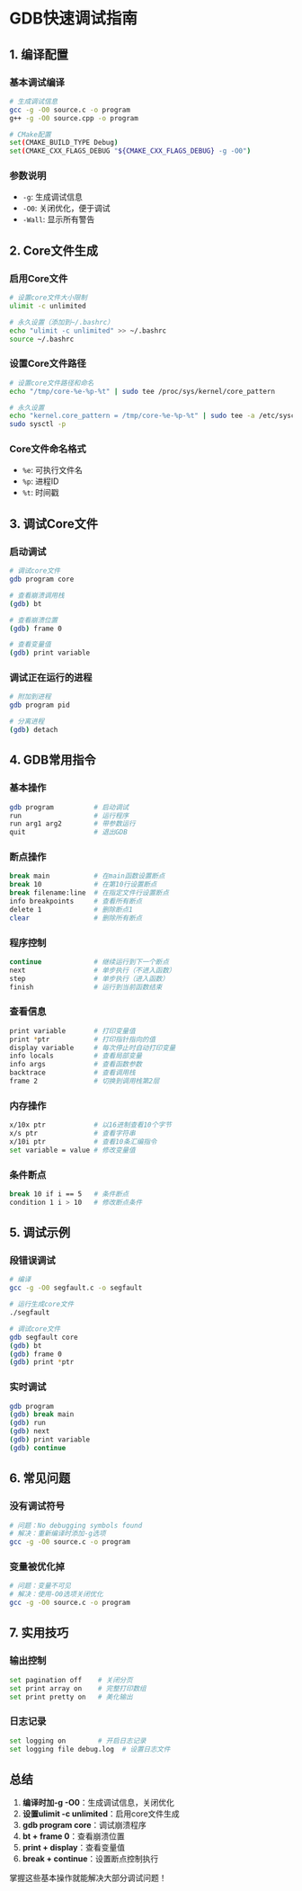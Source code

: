 # GDB快速调试指南

## 1. 编译配置

### 基本调试编译
```bash
# 生成调试信息
gcc -g -O0 source.c -o program
g++ -g -O0 source.cpp -o program

# CMake配置
set(CMAKE_BUILD_TYPE Debug)
set(CMAKE_CXX_FLAGS_DEBUG "${CMAKE_CXX_FLAGS_DEBUG} -g -O0")
```

### 参数说明
- `-g`: 生成调试信息
- `-O0`: 关闭优化，便于调试
- `-Wall`: 显示所有警告

## 2. Core文件生成

### 启用Core文件
```bash
# 设置core文件大小限制
ulimit -c unlimited

# 永久设置（添加到~/.bashrc）
echo "ulimit -c unlimited" >> ~/.bashrc
source ~/.bashrc
```

### 设置Core文件路径
```bash
# 设置core文件路径和命名
echo "/tmp/core-%e-%p-%t" | sudo tee /proc/sys/kernel/core_pattern

# 永久设置
echo "kernel.core_pattern = /tmp/core-%e-%p-%t" | sudo tee -a /etc/sysctl.conf
sudo sysctl -p
```

### Core文件命名格式
- `%e`: 可执行文件名
- `%p`: 进程ID
- `%t`: 时间戳

## 3. 调试Core文件

### 启动调试
```bash
# 调试core文件
gdb program core

# 查看崩溃调用栈
(gdb) bt

# 查看崩溃位置
(gdb) frame 0

# 查看变量值
(gdb) print variable
```

### 调试正在运行的进程
```bash
# 附加到进程
gdb program pid

# 分离进程
(gdb) detach
```

## 4. GDB常用指令

### 基本操作
```bash
gdb program          # 启动调试
run                  # 运行程序
run arg1 arg2        # 带参数运行
quit                 # 退出GDB
```

### 断点操作
```bash
break main           # 在main函数设置断点
break 10             # 在第10行设置断点
break filename:line  # 在指定文件行设置断点
info breakpoints     # 查看所有断点
delete 1             # 删除断点1
clear                # 删除所有断点
```

### 程序控制
```bash
continue             # 继续运行到下一个断点
next                 # 单步执行（不进入函数）
step                 # 单步执行（进入函数）
finish               # 运行到当前函数结束
```

### 查看信息
```bash
print variable       # 打印变量值
print *ptr           # 打印指针指向的值
display variable     # 每次停止时自动打印变量
info locals          # 查看局部变量
info args            # 查看函数参数
backtrace            # 查看调用栈
frame 2              # 切换到调用栈第2层
```

### 内存操作
```bash
x/10x ptr            # 以16进制查看10个字节
x/s ptr              # 查看字符串
x/10i ptr            # 查看10条汇编指令
set variable = value # 修改变量值
```

### 条件断点
```bash
break 10 if i == 5   # 条件断点
condition 1 i > 10   # 修改断点条件
```

## 5. 调试示例

### 段错误调试
```bash
# 编译
gcc -g -O0 segfault.c -o segfault

# 运行生成core文件
./segfault

# 调试core文件
gdb segfault core
(gdb) bt
(gdb) frame 0
(gdb) print *ptr
```

### 实时调试
```bash
gdb program
(gdb) break main
(gdb) run
(gdb) next
(gdb) print variable
(gdb) continue
```

## 6. 常见问题

### 没有调试符号
```bash
# 问题：No debugging symbols found
# 解决：重新编译时添加-g选项
gcc -g -O0 source.c -o program
```

### 变量被优化掉
```bash
# 问题：变量不可见
# 解决：使用-O0选项关闭优化
gcc -g -O0 source.c -o program
```

## 7. 实用技巧

### 输出控制
```bash
set pagination off    # 关闭分页
set print array on    # 完整打印数组
set print pretty on   # 美化输出
```

### 日志记录
```bash
set logging on        # 开启日志记录
set logging file debug.log  # 设置日志文件
```

## 总结

1. **编译时加-g -O0**：生成调试信息，关闭优化
2. **设置ulimit -c unlimited**：启用core文件生成
3. **gdb program core**：调试崩溃程序
4. **bt + frame 0**：查看崩溃位置
5. **print + display**：查看变量值
6. **break + continue**：设置断点控制执行

掌握这些基本操作就能解决大部分调试问题！ 